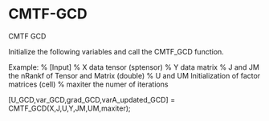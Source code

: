 # CMTF-GCD

CMTF GCD


Initialize the following variables and call the CMTF_GCD function. 


Example:
% [Input]
% X           data tensor                        (sptensor)
% Y           data matrix
% J and JM    the nRankf of Tensor and Matrix             (double)
% U and UM        Initialization of factor matrices  (cell)
% maxiter     the numer of iterations            

[U_GCD,var_GCD,grad_GCD,varA_updated_GCD] = CMTF_GCD(X,J,U,Y,JM,UM,maxiter);
